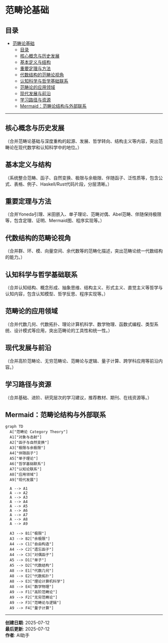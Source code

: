 # 范畴论基础

## 目录

- [范畴论基础](#范畴论基础)
  - [目录](#目录)
  - [核心概念与历史发展](#核心概念与历史发展)
  - [基本定义与结构](#基本定义与结构)
  - [重要定理与方法](#重要定理与方法)
  - [代数结构的范畴论视角](#代数结构的范畴论视角)
  - [认知科学与哲学基础联系](#认知科学与哲学基础联系)
  - [范畴论的应用领域](#范畴论的应用领域)
  - [现代发展与前沿](#现代发展与前沿)
  - [学习路径与资源](#学习路径与资源)
  - [Mermaid：范畴论结构与外部联系](#mermaid范畴论结构与外部联系)

---

## 核心概念与历史发展

（合并范畴论基础与深度重构的起源、发展、哲学转向、结构主义等内容，突出范畴论在现代数学和认知科学中的地位。）

## 基本定义与结构

（系统整合范畴、函子、自然变换、极限与余极限、伴随函子、泛性质等，包含公式、表格、例子、Haskell/Rust代码片段，分层清晰。）

## 重要定理与方法

（合并Yoneda引理、米田嵌入、单子理论、范畴对偶、Abel范畴、伴随保持极限等，包含定理、证明、Mermaid图、程序实现等。）

## 代数结构的范畴论视角

（合并群、环、模、向量空间、余代数等的范畴化描述，突出范畴论统一代数结构的能力。）

## 认知科学与哲学基础联系

（合并认知结构、概念形成、抽象思维、结构主义、形式主义、直觉主义等哲学与认知内容，包含认知模型、哲学反思、程序实现等。）

## 范畴论的应用领域

（合并代数几何、代数拓扑、理论计算机科学、数学物理、函数式编程、类型系统、设计模式等应用，突出范畴论的工具性和统一性。）

## 现代发展与前沿

（合并高阶范畴论、无穷范畴论、范畴论与逻辑、量子计算、跨学科应用等前沿内容。）

## 学习路径与资源

（合并基础、进阶、研究层次的学习建议，推荐教材、期刊、在线资源等。）

## Mermaid：范畴论结构与外部联系

```mermaid
graph TD
  A["范畴论 Category Theory"]
  A1["对象与态射"]
  A2["函子与自然变换"]
  A3["极限与余极限"]
  A4["伴随函子"]
  A5["单子理论"]
  A6["哲学基础联系"]
  A7["认知论联系"]
  A8["应用领域"]
  A9["现代发展"]

  A --> A1
  A --> A2
  A --> A3
  A --> A4
  A --> A5
  A --> A6
  A --> A7
  A --> A8
  A --> A9

  A3 --> B1["极限"]
  A3 --> B2["余极限"]
  A4 --> C1["自由构造"]
  A4 --> C2["遗忘函子"]
  A4 --> C3["对偶函子"]
  A5 --> D1["单子"]
  A5 --> D2["代数结构"]
  A8 --> E1["代数几何"]
  A8 --> E2["代数拓扑"]
  A8 --> E3["理论计算机科学"]
  A8 --> E4["数学物理"]
  A9 --> F1["高阶范畴论"]
  A9 --> F2["无穷范畴论"]
  A9 --> F3["范畴论与逻辑"]
  A9 --> F4["量子计算"]
```

---

**创建日期**: 2025-07-12  
**最后更新**: 2025-07-12  
**作者**: AI助手
